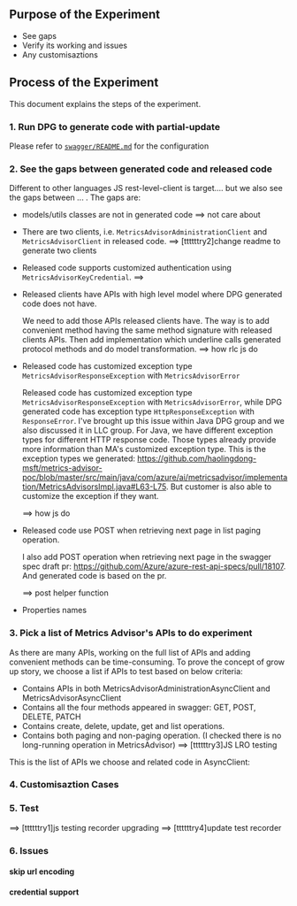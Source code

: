 ## Purpose of the Experiment

- See gaps
- Verify its working and issues
- Any customisaztions

## Process of the Experiment

This document explains the steps of the experiment.

### 1. Run DPG to generate code with partial-update

Please refer to [`swagger/README.md`](./swagger/README.md) for the configuration

### 2. See the gaps between generated code and released code

Different to other languages JS rest-level-client is target.... but we also see the gaps between ...
. The gaps are:

- models/utils classes are not in generated code ==> not care about
- There are two clients, i.e. `MetricsAdvisorAdministrationClient` and `MetricsAdvisorClient` in released code.
  ==> [ttttttry2]change readme to generate two clients
- Released code supports customized authentication using `MetricsAdvisorKeyCredential`. ==>
- Released clients have APIs with high level model where DPG generated code does not have.

  We need to add those APIs released clients have. The way is to add convenient method having the same method signature with released clients APIs. Then add implementation which underline calls generated protocol methods and do model transformation. ==> how rlc js do

- Released code has customized exception type `MetricsAdvisorResponseException` with `MetricsAdvisorError`

  Released code has customized exception type `MetricsAdvisorResponseException` with `MetricsAdvisorError`, while DPG generated code has exception type `HttpResponseException` with `ResponseError`. I've brought up this issue within Java DPG group and we also discussed it in LLC group. For Java, we have different exception types for different HTTP response code. Those types already provide more information than MA's customized exception type. This is the exception types we generated: https://github.com/haolingdong-msft/metrics-advisor-poc/blob/master/src/main/java/com/azure/ai/metricsadvisor/implementation/MetricsAdvisorsImpl.java#L63-L75. But customer is also able to customize the exception if they want.

  ==> how js do

- Released code use POST when retrieving next page in list paging operation.

  I also add POST operation when retrieving next page in the swagger spec draft pr: https://github.com/Azure/azure-rest-api-specs/pull/18107. And generated code is based on the pr.

  ==> post helper function

- Properties names

### 3. Pick a list of Metrics Advisor's APIs to do experiment

As there are many APIs, working on the full list of APIs and adding convenient methods can be time-consuming. To prove the concept of grow up story, we choose a list if APIs to test based on below criteria:

- Contains APIs in both MetricsAdvisorAdministrationAsyncClient and MetricsAdvisorAsyncClient
- Contains all the four methods appeared in swagger: GET, POST, DELETE, PATCH
- Contains create, delete, update, get and list operations.
- Contains both paging and non-paging operation. (I checked there is no long-running operation in MetricsAdvisor)
  ==> [ttttttry3]JS LRO testing

This is the list of APIs we choose and related code in AsyncClient:

### 4. Customisaztion Cases

### 5. Test

==> [ttttttry1]js testing recorder upgrading
==> [ttttttry4]update test recorder

### 6. Issues

#### skip url encoding

#### credential support

####
